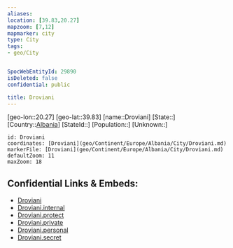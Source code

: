 ```yaml
---
aliases: 
location: [39.83,20.27]
mapzoom: [7,12] 
mapmarker: city 
type: City
tags:
- geo/City


SpocWebEntityId: 29890
isDeleted: false
confidential: public

title: Droviani
---
```

[geo-lon::20.27]
[geo-lat::39.83]
[name::Droviani]
[State::]
[Country::[Albania](geo/Continent/Europe/Albania.md)]
[StateId::]
[Population::]
[Unknown::]


```leaflet
id: Droviani
coordinates: [Droviani](geo/Continent/Europe/Albania/City/Droviani.md)
markerFile: [Droviani](geo/Continent/Europe/Albania/City/Droviani.md)
defaultZoom: 11 
maxZoom: 18
```


## Confidential Links & Embeds: 
- [Droviani](../../../../../../_public/geo/Continent/Europe/Albania/City/Droviani.md) 
- [Droviani.internal](../../../../../../_internal/geo/Continent/Europe/Albania/City/Droviani.internal.md) 
- [Droviani.protect](../../../../../../_protect/geo/Continent/Europe/Albania/City/Droviani.protect.md) 
- [Droviani.private](../../../../../../_private/geo/Continent/Europe/Albania/City/Droviani.private.md) 
- [Droviani.personal](../../../../../../_personal/geo/Continent/Europe/Albania/City/Droviani.personal.md) 
- [Droviani.secret](../../../../../../_secret/geo/Continent/Europe/Albania/City/Droviani.secret.md) 
